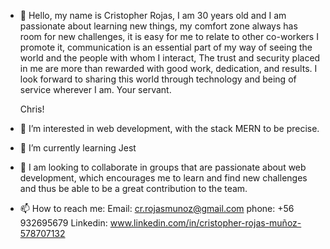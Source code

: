 - 👋 Hello, my name is Cristopher Rojas, I am 30 years old and I am passionate about learning new things,
     my comfort zone always has room for new challenges, it is easy for me to relate to other co-workers I promote it,
     communication is an essential part of my way of seeing the world and the people with whom I interact,
     The trust and security placed in me are more than rewarded with good work, dedication, and results.
     I look forward to sharing this world through technology and being of service wherever I am.
     Your servant.

     Chris!
- 👀 I’m interested in web development, with the stack MERN to be precise.
- 🌱 I’m currently learning Jest
- 💞️ I am looking to collaborate in groups that are passionate about web development, which encourages me to learn and find new challenges and 
     thus be able to be a great contribution to the team.
- 📫 How to reach me:
     Email: cr.rojasmunoz@gmail.com
     phone: +56 932695679
     Linkedin: www.linkedin.com/in/cristopher-rojas-muñoz-578707132
    

<!---
cristopher1202/cristopher1202 is a ✨ special ✨ repository because its `README.md` (this file) appears on your GitHub profile.
You can click the Preview link to take a look at your changes.
--->
